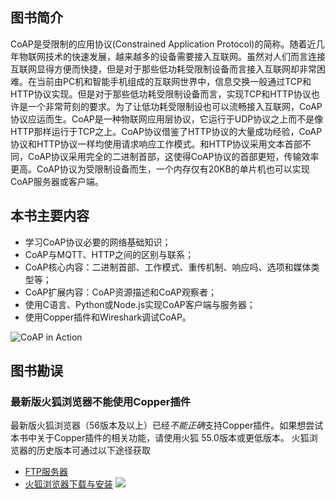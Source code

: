 ## 图书简介
CoAP是受限制的应用协议(Constrained Application Protocol)的简称。随着近几年物联网技术的快速发展，越来越多的设备需要接入互联网。虽然对人们而言连接互联网显得方便而快捷，但是对于那些低功耗受限制设备而言接入互联网却非常困难。在当前由PC机和智能手机组成的互联网世界中，信息交换一般通过TCP和HTTP协议实现。但是对于那些低功耗受限制设备而言，实现TCP和HTTP协议也许是一个非常苛刻的要求。为了让低功耗受限制设也可以流畅接入互联网，CoAP协议应运而生。CoAP是一种物联网应用层协议，它运行于UDP协议之上而不是像HTTP那样运行于TCP之上。CoAP协议借鉴了HTTP协议的大量成功经验，CoAP协议和HTTP协议一样均使用请求响应工作模式。和HTTP协议采用文本首部不同，CoAP协议采用完全的二进制首部，这使得CoAP协议的首部更短，传输效率更高。CoAP协议为受限制设备而生，一个内存仅有20KB的单片机也可以实现CoAP服务器或客户端。
## 本书主要内容
- 学习CoAP协议必要的网络基础知识；
- CoAP与MQTT、HTTP之间的区别与联系；
- CoAP核心内容：二进制首部、工作模式、重传机制、响应吗、选项和媒体类型等；
- CoAP扩展内容：CoAP资源描述和CoAP观察者；
- 使用C语言、Python或Node.js实现CoAP客户端与服务器；
- 使用Copper插件和Wireshark调试CoAP。

![CoAP in Action](http://ovqdgsm5c.bkt.clouddn.com/17-10-12/96986591.jpg)

## 图书勘误
### 最新版火狐浏览器不能使用Copper插件
最新版火狐浏览器（56版本及以上）已经*不能正确*支持Copper插件。如果想尝试本书中关于Copper插件的相关功能，请使用火狐 55.0版本或更低版本。
火狐浏览器的历史版本可通过以下途径获取
- [FTP服务器](http://ftp.mozilla.org/pub/firefox/releases/)
- [火狐浏览器下载与安装](http://www.firefox.com.cn/download/#more)
![](http://ovqdgsm5c.bkt.clouddn.com/17-11-8/191344.jpg)
